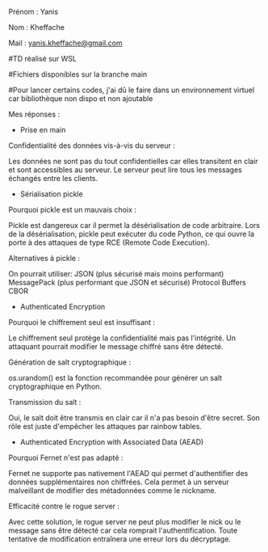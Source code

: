 Prénom : Yanis

Nom : Kheffache

Mail : yanis.kheffache@gmail.com


#TD réalisé sur WSL

#Fichiers disponibles sur la branche main

#Pour lancer certains codes, j'ai dû le faire dans un environnement virtuel car bibliothèque non dispo et non ajoutable


Mes réponses :
* Prise en main

Confidentialité des données vis-à-vis du serveur :

Les données ne sont pas du tout confidentielles car elles transitent en clair et sont accessibles au serveur. Le serveur peut lire tous les messages échangés entre les clients.


* Sérialisation pickle

Pourquoi pickle est un mauvais choix :

Pickle est dangereux car il permet la désérialisation de code arbitraire. Lors de la désérialisation, pickle peut exécuter du code Python, ce qui ouvre la porte à des attaques de type RCE (Remote Code Execution).

Alternatives à pickle :

On pourrait utiliser:
JSON (plus sécurisé mais moins performant)
MessagePack (plus performant que JSON et sécurisé)
Protocol Buffers
CBOR


* Authenticated Encryption

Pourquoi le chiffrement seul est insuffisant :

Le chiffrement seul protège la confidentialité mais pas l'intégrité. Un attaquant pourrait modifier le message chiffré sans être détecté.

Génération de salt cryptographique :

os.urandom() est la fonction recommandée pour générer un salt cryptographique en Python.

Transmission du salt :

Oui, le salt doit être transmis en clair car il n'a pas besoin d'être secret. Son rôle est juste d'empêcher les attaques par rainbow tables.


* Authenticated Encryption with Associated Data (AEAD)

Pourquoi Fernet n'est pas adapté :

Fernet ne supporte pas nativement l'AEAD qui permet d'authentifier des données supplémentaires non chiffrées. Cela permet à un serveur malveillant de modifier des métadonnées comme le nickname.

Efficacité contre le rogue server :

Avec cette solution, le rogue server ne peut plus modifier le nick ou le message sans être détecté car cela romprait l'authentification. Toute tentative de modification entraînera une erreur lors du décryptage.
